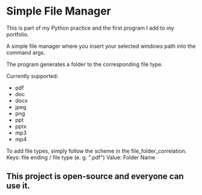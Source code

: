 # Simple File Manager

This is part of my Python practice and the first program I add to my portfolio.

A simple file manager where you insert your selected windows path into the command args.

The program generates a folder to the corresponding file type.

Currently supported:
* pdf
* doc
* docx
* jpeg
* png
* ppt
* pptx
* mp3
* mp4

To add file types, simply follow the scheme in the file_folder_correlation.
Keys: file ending / file type (e. g. ".pdf")
Value: Folder Name

## This project is open-source and everyone can use it.
